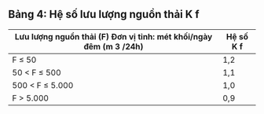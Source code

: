 ## Bảng 4: Hệ số lưu lượng nguồn thải K f

| Lưu lượng nguồn thải (F) Đơn vị tỉnh: mét khối/ngày đêm (m 3 /24h)   | Hệ số K f   |
|----------------------------------------------------------------------|-------------|
| F ≤ 50                                                               | 1,2         |
| 50 < F ≤ 500                                                         | 1,1         |
| 500 < F ≤ 5.000                                                      | 1,0         |
| F > 5.000                                                            | 0,9         |